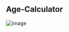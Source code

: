 ## Age-Calculator
![image](https://github.com/osamasu/Age-Calculator/assets/97795269/3f3bc934-6b2c-4ed1-a7fd-48aa2149cfd0)
